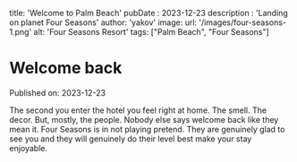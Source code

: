 title: 'Welcome to Palm Beach'
pubDate : 2023-12-23
description : 'Landing on planet Four Seasons'
author: 'yakov'
image:
url: '/images/four-seasons-1.png'
alt: 'Four Seasons Resort'
tags: ["Palm Beach", "Four Seasons"]

# Welcome back

Published on: 2023-12-23

The second you enter the hotel you feel right at home. The smell. The decor. But, mostly, the people.
Nobody else says welcome back like they mean it. Four Seasons is in not playing pretend. They are genuinely glad to see you and they will genuinely do their level best make your stay enjoyable.
